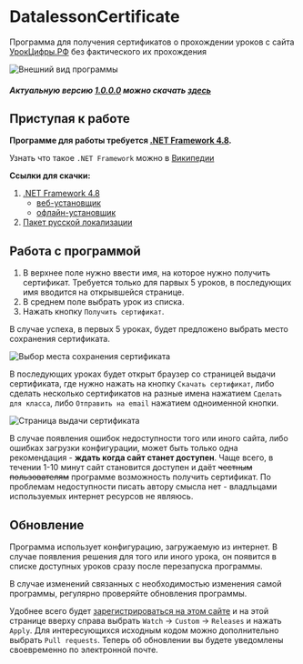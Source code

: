 # DatalessonCertificate

Программа для получения сертификатов о прохождении уроков с сайта [УрокЦифры.РФ](https://УрокЦифры.РФ/ "УрокЦифры.РФ") без фактического их прохождения

![Внешний вид программы](https://user-images.githubusercontent.com/17485135/107578243-f160ea80-6c0c-11eb-98d6-c66a4b0af8b1.png "Внешний вид программы")

##### Актуальную версию **[1.0.0.0](https://github.com/Ze2QvoQxxKeu/DatalessonCertificate/releases/tag/v1.0.0.0 "Актуальная версия")** можно скачать **[здесь](https://github.com/Ze2QvoQxxKeu/DatalessonCertificate/releases/download/v1.0.0.0/DatalessonCertificate.exe "Скачать последнюю версию программы")**

## Приступая к работе

**Программе для работы требуется [.NET Framework 4.8](https://dotnet.microsoft.com/download/dotnet-framework/net48 "Домашняя страница").**

Узнать что такое `.NET Framework` можно в [Википедии](https://ru.wikipedia.org/wiki/.NET_Framework ".NET Framework. Материал из Википедии — свободной энциклопедии")

**Ссылки для скачки:**

 1. [.NET Framework 4.8](https://dotnet.microsoft.com/download/dotnet-framework/net48 "Домашняя страница")
    * [веб-установщик](https://dotnet.microsoft.com/download/dotnet-framework/thank-you/net48-web-installer "Скачать")
    * [офлайн-установщик](https://dotnet.microsoft.com/download/dotnet-framework/thank-you/net48-offline-installer "Скачать")
 2. [Пакет русской локализации](https://dotnet.microsoft.com/download/dotnet-framework/thank-you/net48-rus "Скачать")

## Работа с программой

1. В верхнее поле нужно ввести имя, на которое нужно получить сертификат. Требуется только для парвых 5 уроков, в последующих имя вводится на открывшейся странице.
2. В среднем поле выбрать урок из списка.
3. Нажать кнопку `Получить сертификат`.

В случае успеха, в первых 5 уроках, будет предложено выбрать место сохранения сертификата.

![Выбор места сохранения сертификата](https://user-images.githubusercontent.com/17485135/107580990-e14b0a00-6c10-11eb-9843-2cc78055ed63.png "Выбор места сохранения сертификата")

В последующих уроках будет открыт браузер со страницей выдачи сертификата, где нужно нажать на кнопку `Скачать сертификат`, либо сделать несколько сертификатов на разные имена нажатием `Сделать для класса`, либо `Отправить на email` нажатием одноименной кнопки.

![Страница выдачи сертификата](https://user-images.githubusercontent.com/17485135/107580010-633a3380-6c0f-11eb-9a64-0b34724b8234.PNG "Страница выдачи сертификата")

В случае появления ошибок недоступности того или иного сайта, либо ошибках загрузки конфигурации, может быть только одна рекомендация - 
**ждать когда сайт станет доступен**. Чаще всего, в течении 1-10 минут сайт становится доступен и даёт ~~честным пользователям~~ программе возможность получить сертификат. По проблемам недоступности писать автору смысла нет - владльцами используемых интернет ресурсов не являюсь.

## Обновление

Программа использует конфигурацию, загружаемую из интернет. В случае появления решения для того или иного урока, он появится в списке доступных уроков сразу после перезапуска программы.

В случае изменений связанных с необходимостью изменения самой программы, регулярно проверяйте обновления программы.

Удобнее всего будет [зарегистрироваться на этом сайте](https://github.com/join?ref_cta=Sign+up&ref_loc=header+logged+out&ref_page=%2F&source=header-home "Регистрация") и на этой странице вверху справа выбрать `Watch` -> `Custom` -> `Releases` и нажать `Apply`. Для интересующихся исходным кодом можно дополнительно выбрать `Pull requests`. Теперь об обновлении вы будете уведомлены своевременно по электронной почте.